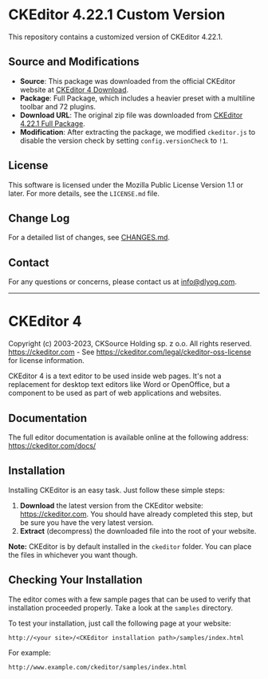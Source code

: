 # CKEditor 4.22.1 Custom Version

This repository contains a customized version of CKEditor 4.22.1.

## Source and Modifications

- **Source**: This package was downloaded from the official CKEditor website at [CKEditor 4 Download](https://ckeditor.com/ckeditor-4/download/#ckeditor-4).
- **Package**: Full Package, which includes a heavier preset with a multiline toolbar and 72 plugins.
- **Download URL**: The original zip file was downloaded from [CKEditor 4.22.1 Full Package](https://download.cksource.com/CKEditor/CKEditor/CKEditor%204.22.1/ckeditor_4.22.1_full.zip).
- **Modification**: After extracting the package, we modified `ckeditor.js` to disable the version check by setting `config.versionCheck` to `!1`.

## License

This software is licensed under the Mozilla Public License Version 1.1 or later. For more details, see the `LICENSE.md` file.

## Change Log

For a detailed list of changes, see [CHANGES.md](./CHANGES.md).

## Contact

For any questions or concerns, please contact us at [info@dlyog.com](mailto:info@dlyog.com).

---

# CKEditor 4

Copyright (c) 2003-2023, CKSource Holding sp. z o.o. All rights reserved.  
https://ckeditor.com - See https://ckeditor.com/legal/ckeditor-oss-license for license information.

CKEditor 4 is a text editor to be used inside web pages. It's not a replacement
for desktop text editors like Word or OpenOffice, but a component to be used as
part of web applications and websites.

## Documentation

The full editor documentation is available online at the following address:  
https://ckeditor.com/docs/

## Installation

Installing CKEditor is an easy task. Just follow these simple steps:

1. **Download** the latest version from the CKEditor website:  
   https://ckeditor.com. You should have already completed this step, but be
   sure you have the very latest version.
2. **Extract** (decompress) the downloaded file into the root of your website.

**Note:** CKEditor is by default installed in the `ckeditor` folder. You can
place the files in whichever you want though.

## Checking Your Installation

The editor comes with a few sample pages that can be used to verify that
installation proceeded properly. Take a look at the `samples` directory.

To test your installation, just call the following page at your website:

    http://<your site>/<CKEditor installation path>/samples/index.html

For example:

    http://www.example.com/ckeditor/samples/index.html
